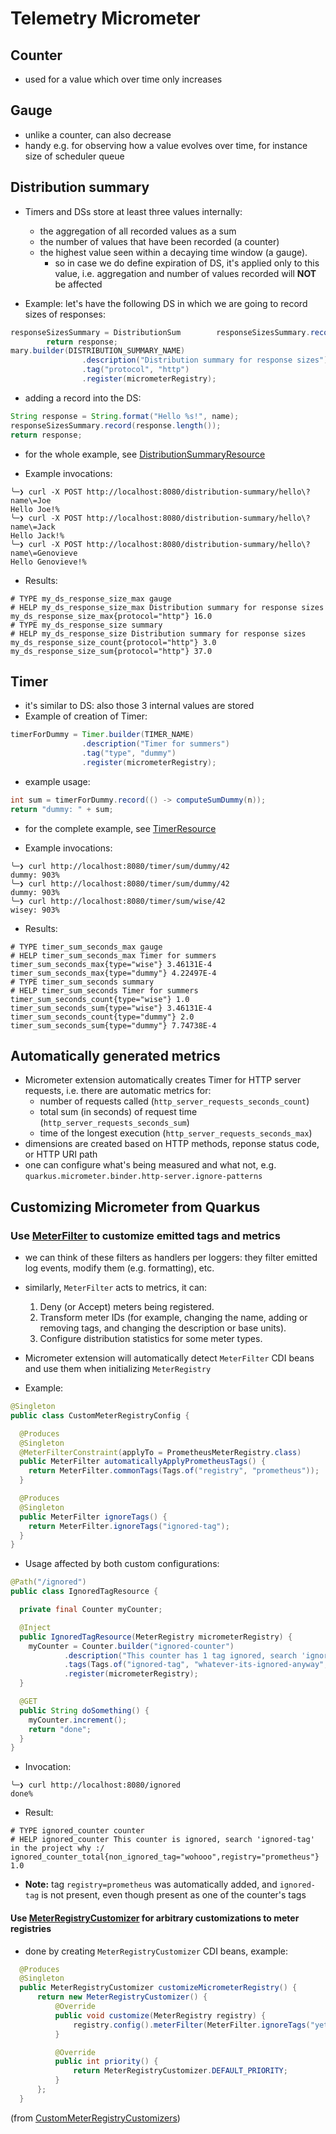 # Telemetry Micrometer

## Counter
- used for a value which over time only increases

## Gauge
- unlike a counter, can also decrease
- handy e.g. for observing how a value evolves over time, for instance size of scheduler queue

## Distribution summary
- Timers and DSs store at least three values internally:
  - the aggregation of all recorded values as a sum
  - the number of values that have been recorded (a counter)
  - the highest value seen within a decaying time window (a gauge).
    - so in case we do define expiration of DS, it's applied only to this value, i.e. aggregation and number of values
      recorded will **NOT** be affected

- Example: let's have the following DS in which we are going to record sizes of responses:
```java
responseSizesSummary = DistributionSum        responseSizesSummary.record(response.length());
        return response;
mary.builder(DISTRIBUTION_SUMMARY_NAME)
                .description("Distribution summary for response sizes")
                .tag("protocol", "http")
                .register(micrometerRegistry);
```

- adding a record into the DS:
```java
String response = String.format("Hello %s!", name);
responseSizesSummary.record(response.length());
return response;
```
- for the whole example, see [DistributionSummaryResource](./src/main/java/com/example/DistributionSummaryResource.java)

- Example invocations:
```shell
╰─❯ curl -X POST http://localhost:8080/distribution-summary/hello\?name\=Joe
Hello Joe!%
╰─❯ curl -X POST http://localhost:8080/distribution-summary/hello\?name\=Jack
Hello Jack!%
╰─❯ curl -X POST http://localhost:8080/distribution-summary/hello\?name\=Genovieve
Hello Genovieve!%
```

- Results:
```shell
# TYPE my_ds_response_size_max gauge
# HELP my_ds_response_size_max Distribution summary for response sizes
my_ds_response_size_max{protocol="http"} 16.0
# TYPE my_ds_response_size summary
# HELP my_ds_response_size Distribution summary for response sizes
my_ds_response_size_count{protocol="http"} 3.0
my_ds_response_size_sum{protocol="http"} 37.0
```

## Timer
- it's similar to DS: also those 3 internal values are stored
- Example of creation of Timer:
```java
timerForDummy = Timer.builder(TIMER_NAME)
                .description("Timer for summers")
                .tag("type", "dummy")
                .register(micrometerRegistry);
```
- example usage:
```java
int sum = timerForDummy.record(() -> computeSumDummy(n));
return "dummy: " + sum;
```
- for the complete example, see [TimerResource](./src/main/java/com/example/TimerResource.java)

- Example invocations:
```shell
╰─❯ curl http://localhost:8080/timer/sum/dummy/42    
dummy: 903%
╰─❯ curl http://localhost:8080/timer/sum/dummy/42
dummy: 903%
╰─❯ curl http://localhost:8080/timer/sum/wise/42 
wisey: 903%
```

- Results:
```shell
# TYPE timer_sum_seconds_max gauge
# HELP timer_sum_seconds_max Timer for summers
timer_sum_seconds_max{type="wise"} 3.46131E-4
timer_sum_seconds_max{type="dummy"} 4.22497E-4
# TYPE timer_sum_seconds summary
# HELP timer_sum_seconds Timer for summers
timer_sum_seconds_count{type="wise"} 1.0
timer_sum_seconds_sum{type="wise"} 3.46131E-4
timer_sum_seconds_count{type="dummy"} 2.0
timer_sum_seconds_sum{type="dummy"} 7.74738E-4
```

## Automatically generated metrics
- Micrometer extension automatically creates Timer for HTTP server requests, i.e. there are automatic metrics for:
  - number of requests called (`http_server_requests_seconds_count`)
  - total sum (in seconds) of request time (`http_server_requests_seconds_sum`)
  - time of the longest execution (`http_server_requests_seconds_max`)
- dimensions are created based on HTTP methods, reponse status code, or HTTP URI path
- one can configure what's being measured and what not, e.g. `quarkus.micrometer.binder.http-server.ignore-patterns`

## Customizing Micrometer from Quarkus

### Use [MeterFilter](https://javadoc.io/doc/io.micrometer/micrometer-core/1.14.5/io/micrometer/core/instrument/config/MeterFilter.html) to customize emitted tags and metrics
- we can think of these filters as handlers per loggers: they filter emitted log events, modify them (e.g. formatting), etc.
- similarly, `MeterFilter` acts to metrics, it can:
  1) Deny (or Accept) meters being registered.
  2) Transform meter IDs (for example, changing the name, adding or removing tags, and changing the description or base units).
  3) Configure distribution statistics for some meter types.
- Micrometer extension will automatically detect `MeterFilter` CDI beans and use them when initializing `MeterRegistry`

- Example:
```java
@Singleton
public class CustomMeterRegistryConfig {

  @Produces
  @Singleton
  @MeterFilterConstraint(applyTo = PrometheusMeterRegistry.class)
  public MeterFilter automaticallyApplyPrometheusTags() {
    return MeterFilter.commonTags(Tags.of("registry", "prometheus"));
  }

  @Produces
  @Singleton
  public MeterFilter ignoreTags() {
    return MeterFilter.ignoreTags("ignored-tag");
  }
}
```

- Usage affected by both custom configurations:
```java
@Path("/ignored")
public class IgnoredTagResource {

  private final Counter myCounter;

  @Inject
  public IgnoredTagResource(MeterRegistry micrometerRegistry) {
    myCounter = Counter.builder("ignored-counter")
            .description("This counter has 1 tag ignored, search 'ignored-tag' in the project why :/")
            .tags(Tags.of("ignored-tag", "whatever-its-ignored-anyway", "non-ignored-tag", "wohooo"))
            .register(micrometerRegistry);
  }

  @GET
  public String doSomething() {
    myCounter.increment();
    return "done";
  }
}
```

- Invocation:
```shell
╰─❯ curl http://localhost:8080/ignored
done%
```

- Result:
```shell
# TYPE ignored_counter counter
# HELP ignored_counter This counter is ignored, search 'ignored-tag' in the project why :/
ignored_counter_total{non_ignored_tag="wohooo",registry="prometheus"} 1.0
```

- **Note:** tag `registry=prometheus` was automatically added, and `ignored-tag` is not present, even though present as one of the counter's tags

#### Use [MeterRegistryCustomizer](https://javadoc.io/doc/io.quarkus/quarkus-micrometer/3.21.1/io/quarkus/micrometer/runtime/MeterRegistryCustomizer.html) for arbitrary customizations to meter registries
- done by creating `MeterRegistryCustomizer` CDI beans, example:
```java
  @Produces
  @Singleton
  public MeterRegistryCustomizer customizeMicrometerRegistry() {
      return new MeterRegistryCustomizer() {
          @Override
          public void customize(MeterRegistry registry) {
              registry.config().meterFilter(MeterFilter.ignoreTags("yet-another-ignored-tag"));
          }

          @Override
          public int priority() {
              return MeterRegistryCustomizer.DEFAULT_PRIORITY;
          }
      };
  }
```
(from [CustomMeterRegistryCustomizers](./src/main/java/com/example/CustomMeterRegistryCustomizers.java))
